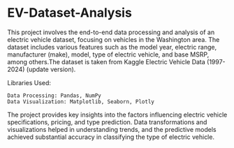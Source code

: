 # EV-Dataset-Analysis
This project involves the end-to-end data processing and analysis of an electric vehicle dataset, focusing on vehicles in the Washington area. The dataset includes various features such as the model year, electric range, manufacturer (make), model, type of electric vehicle, and base MSRP, among others.The dataset is taken from Kaggle Electric Vehicle Data (1997-2024) (update version).

Libraries Used:

    Data Processing: Pandas, NumPy
    Data Visualization: Matplotlib, Seaborn, Plotly

The project provides key insights into the factors influencing electric vehicle specifications, pricing, and type prediction. Data transformations and visualizations helped in understanding trends, and the predictive models achieved substantial accuracy in classifying the type of electric vehicle.
